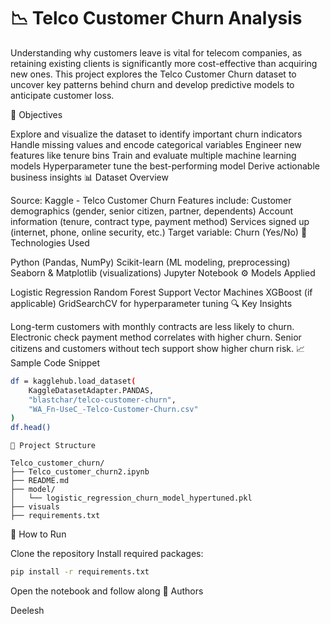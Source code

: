 # 📉 Telco Customer Churn Analysis

Understanding why customers leave is vital for telecom companies, as retaining existing clients is significantly more cost-effective than acquiring new ones. This project explores the Telco Customer Churn dataset to uncover key patterns behind churn and develop predictive models to anticipate customer loss.

📌 Objectives

Explore and visualize the dataset to identify important churn indicators
Handle missing values and encode categorical variables
Engineer new features like tenure bins
Train and evaluate multiple machine learning models
Hyperparameter tune the best-performing model
Derive actionable business insights
📊 Dataset Overview

Source: Kaggle - Telco Customer Churn
Features include:
Customer demographics (gender, senior citizen, partner, dependents)
Account information (tenure, contract type, payment method)
Services signed up (internet, phone, online security, etc.)
Target variable: Churn (Yes/No)
🧪 Technologies Used

Python (Pandas, NumPy)
Scikit-learn (ML modeling, preprocessing)
Seaborn & Matplotlib (visualizations)
Jupyter Notebook
⚙️ Models Applied

Logistic Regression
Random Forest
Support Vector Machines
XGBoost (if applicable)
GridSearchCV for hyperparameter tuning
🔍 Key Insights

Long-term customers with monthly contracts are less likely to churn.
Electronic check payment method correlates with higher churn.
Senior citizens and customers without tech support show higher churn risk.
📈 Sample Code Snippet

```bash
df = kagglehub.load_dataset(
    KaggleDatasetAdapter.PANDAS,
    "blastchar/telco-customer-churn",
    "WA_Fn-UseC_-Telco-Customer-Churn.csv"
)
df.head()
```

```
📂 Project Structure

Telco_customer_churn/
├── Telco_customer_churn2.ipynb
├── README.md
├── model/
│   └── logistic_regression_churn_model_hypertuned.pkl
├── visuals
├── requirements.txt

```
📝 How to Run

Clone the repository
Install required packages:

```bash
pip install -r requirements.txt
```
Open the notebook and follow along
🤝 Authors

Deelesh
